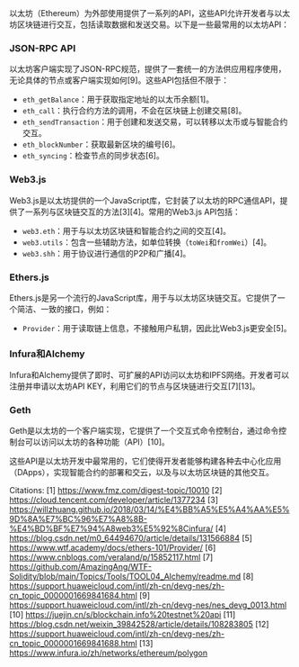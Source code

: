 以太坊（Ethereum）为外部使用提供了一系列的API，这些API允许开发者与以太坊区块链进行交互，包括读取数据和发送交易。以下是一些最常用的以太坊API：

### JSON-RPC API
以太坊客户端实现了JSON-RPC规范，提供了一套统一的方法供应用程序使用，无论具体的节点或客户端实现如何[9]。这些API包括但不限于：

- `eth_getBalance`：用于获取指定地址的以太币余额[1]。
- `eth_call`：执行合约方法的调用，不会在区块链上创建交易[8]。
- `eth_sendTransaction`：用于创建和发送交易，可以转移以太币或与智能合约交互。
- `eth_blockNumber`：获取最新区块的编号[6]。
- `eth_syncing`：检查节点的同步状态[6]。

### Web3.js
Web3.js是以太坊提供的一个JavaScript库，它封装了以太坊的RPC通信API，提供了一系列与区块链交互的方法[3][4]。常用的Web3.js API包括：

- `web3.eth`：用于与以太坊区块链和智能合约之间的交互[4]。
- `web3.utils`：包含一些辅助方法，如单位转换（`toWei`和`fromWei`）[4]。
- `web3.shh`：用于协议进行通信的P2P和广播[4]。

### Ethers.js
Ethers.js是另一个流行的JavaScript库，用于与以太坊区块链交互。它提供了一个简洁、一致的接口，例如：

- `Provider`：用于读取链上信息，不接触用户私钥，因此比Web3.js更安全[5]。

### Infura和Alchemy
Infura和Alchemy提供了即时、可扩展的API访问以太坊和IPFS网络。开发者可以注册并申请以太坊API KEY，利用它们的节点与区块链进行交互[7][13]。

### Geth
Geth是以太坊的一个客户端实现，它提供了一个交互式命令控制台，通过命令控制台可以访问以太坊的各种功能（API）[10]。

这些API是以太坊开发中最常用的，它们使得开发者能够构建各种去中心化应用（DApps），实现智能合约的部署和交云，以及与以太坊区块链的其他交互。

Citations:
[1] https://www.fmz.com/digest-topic/10010
[2] https://cloud.tencent.com/developer/article/1377234
[3] https://willzhuang.github.io/2018/03/14/%E4%BB%A5%E5%A4%AA%E5%9D%8A%E7%BC%96%E7%A8%8B-%E4%BD%BF%E7%94%A8web3%E5%92%8Cinfura/
[4] https://blog.csdn.net/m0_64494670/article/details/131566884
[5] https://www.wtf.academy/docs/ethers-101/Provider/
[6] https://www.cnblogs.com/veraland/p/15852117.html
[7] https://github.com/AmazingAng/WTF-Solidity/blob/main/Topics/Tools/TOOL04_Alchemy/readme.md
[8] https://support.huaweicloud.com/intl/zh-cn/devg-nes/zh-cn_topic_0000001669841684.html
[9] https://support.huaweicloud.com/intl/zh-cn/devg-nes/nes_devg_0013.html
[10] https://juejin.cn/s/blockchain.info%20testnet%20api
[11] https://blog.csdn.net/weixin_39842528/article/details/108283805
[12] https://support.huaweicloud.com/intl/zh-cn/devg-nes/zh-cn_topic_0000001669841688.html
[13] https://www.infura.io/zh/networks/ethereum/polygon
